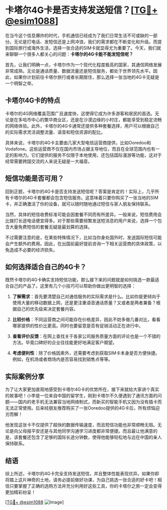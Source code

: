 # 卡塔尔4G卡是否支持发送短信？[[TG💪+ @esim1088](https://t.me/s/esim1088)]

在当今这个信息爆炸的时代，手机通信已经成为了我们日常生活不可或缺的一部分。无论是打电话、发短信还是上网冲浪，我们的需求都在不断变化和升级。而提到国际旅行或海外生活，选择一张合适的SIM卡就显得尤为重要了。今天，我们就来聊聊一个很多人都关心的问题：**卡塔尔的4G卡能不能发短信呢？**

首先，让我们明确一点，卡塔尔作为一个现代化程度极高的国家，其通信网络发展非常成熟。无论是通话质量、数据流量还是短信服务，都处于世界领先水平。因此，如果你计划前往卡塔尔旅行或者长期居住，那么选择一张当地的4G卡无疑是一个明智之举。

## 卡塔尔4G卡的特点

卡塔尔的4G网络覆盖范围广且速度快，这使得它成为许多游客和居民的首选。无论是在多哈市中心的繁华商业区，还是在沙漠边缘的小村庄，都能享受到稳定流畅的网络体验。此外，卡塔尔的4G卡通常还提供多种套餐选择，用户可以根据自己的实际需求灵活调整流量、语音和短信资源的配比。

具体来说，卡塔尔的4G卡主要由几家大型电信运营商提供，比如Ooredoo和Vodafone。这些运营商不仅在国内市场占据主导地位，而且在全球范围内也有一定的影响力。它们提供的服务不仅限于本地使用，还包括国际漫游等功能，这对于经常需要跨国交流的人来说无疑是一大福音。

## 短信功能是否可用？

回到正题，卡塔尔的4G卡是否支持发送短信呢？答案是肯定的！实际上，几乎所有卡塔尔的4G卡套餐都会包含短信服务。这意味着只要你购买了一张当地的SIM卡，并正确激活了你的设备，就可以随时随地通过短信与家人朋友保持联系。

当然，具体的短信收费标准可能会因套餐不同而有所差异。一般来说，短信费用会比拨打长途电话便宜得多。对于那些需要频繁发送短消息的用户来说，选择一个包含大量免费短信的套餐无疑是最划算的选择。

不过需要注意的是，在某些特殊情况下，比如当你身处国外时，发送国际短信可能会产生额外的费用。因此，在出国前最好提前咨询一下相关运营商的具体政策，以免造成不必要的经济损失。

## 如何选择适合自己的4G卡？

既然卡塔尔的4G卡确实支持短信功能，那么接下来的问题就是如何挑选一款最适合自己的产品了。这里有几个小技巧可以帮助你做出更明智的选择：

1. **了解需求**：首先要清楚自己对通信服务的实际需求是什么。比如你是更倾向于使用大量的移动数据上网，还是更注重语音通话质量？又或者是两者兼备？根据自己的优先级来决定套餐内容。
   
2. **比较价格**：不同运营商之间可能存在价格差异，因此不妨多做几番对比，看看哪家提供的性价比更高。同时也要留意是否有促销活动正在进行中。

3. **查看评价反馈**：在网上查找关于各家公司服务质量方面的评论也是一个不错的方法。毕竟口碑好的企业往往能更好地满足客户期望。

4. **考虑便利性**：除了价格因素外，还需要考虑到获取SIM卡本身是否方便快捷。例如，在机场或者商场内是否容易找到销售点等等。

## 实际案例分享

为了让大家更加直观地感受到卡塔尔4G卡的优势所在，接下来就给大家讲个真实的故事吧！小李是一位来自中国的留学生，刚到卡塔尔不久便遇到了通讯方面的问题——国内的老手机无法兼容当地网络制式，而新买的智能手机又因为没有插卡而无法正常使用。后来经朋友推荐购买了一张Ooredoo提供的4G卡后，所有烦恼迎刃而解！

他发现这张卡不仅提供了超快的数据传输速度，而且短信功能也非常顺畅无阻。无论是向父母报平安还是与其他同学沟通学习进度都非常便捷。而且最让他满意的是，该套餐还包含了足够的国际长途分钟数，使得他能够轻松地与远在中国的亲人保持联系。

## 结语

综上所述，卡塔尔的4G卡完全支持发送短信，并且整体性能表现优异。如果你即将踏上这片神奇的土地，请务必提前做好功课，为自己挑选一张合适的好卡吧！相信只要掌握了正确的选购方法并充分利用好这些工具，你的卡塔尔之旅一定会变得更加精彩纷呈！

[[TG💪+ @esim1088](https://t.me/s/esim1088) ![Image](https://i.postimg.cc/4NQfJmqS/Snipaste-2025-05-13-00-14-12.png)]